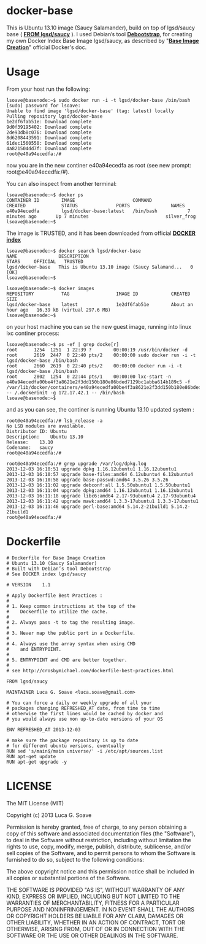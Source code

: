 docker-base
===========

This is Ubuntu 13.10 image (Saucy Salamander), build on top of lgsd/saucy base ( [**FROM lgsd/saucy**][2] ). I used Debian’s tool [**Debootstrap**][1], for creating my own Docker Index Base Image lgsd/saucy, as described by "[**Base Image Creation**][4]" official Docker's doc.

Usage 
=====

From your host run the following:

	lsoave@basenode:~$ sudo docker run -i -t lgsd/docker-base /bin/bash
	[sudo] password for lsoave: 
	Unable to find image 'lgsd/docker-base' (tag: latest) locally
	Pulling repository lgsd/docker-base
	1e2df6fab51e: Download complete
	9d0f39195402: Download complete
	2de93db8c076: Download complete
	8d6208443591: Download complete
	61dec1560550: Download complete
	4a821504dd7f: Download complete
	root@e40a94ecedfa:/#

now you are in the new continer e40a94ecedfa as root (see new prompt: root@e40a94ecedfa:/#). 

You can also inspect from another terminal:

	lsoave@basenode:~$ docker ps
	CONTAINER ID        IMAGE                     COMMAND             CREATED             STATUS              PORTS               NAMES
	e40a94ecedfa        lgsd/docker-base:latest   /bin/bash           7 minutes ago       Up 7 minutes                            silver_frog         
	lsoave@basenode:~$ 

The image is TRUSTED, and it has been downloaded from official [**DOCKER index**][3]

	lsoave@basenode:~$ docker search lgsd/docker-base
	NAME               DESCRIPTION                                     STARS     OFFICIAL   TRUSTED
	lgsd/docker-base   This is Ubuntu 13.10 image (Saucy Salamand...   0                    [OK]
	lsoave@basenode:~$ 

	lsoave@basenode:~$ docker images
	REPOSITORY          TAG                 IMAGE ID            CREATED             SIZE
	lgsd/docker-base    latest              1e2df6fab51e        About an hour ago   16.39 kB (virtual 297.6 MB)
	lsoave@basenode:~$ 

on your host machine you can se the new guest image, running into linux lxc continer process:

	lsoave@basenode:~$ ps -ef | grep docke[r]
	root      1254  1251  1 22:39 ?        00:00:19 /usr/bin/docker -d
	root      2619  2447  0 22:40 pts/2    00:00:00 sudo docker run -i -t lgsd/docker-base /bin/bash
	root      2660  2619  0 22:40 pts/2    00:00:00 docker run -i -t lgsd/docker-base /bin/bash
	root      2802  1254  0 22:44 pts/1    00:00:00 lxc-start -n e40a94ecedfa00be4f3a8621e2f3dd150b180e86bded7129bc1abba614b189c5 -f /var/lib/docker/containers/e40a94ecedfa00be4f3a8621e2f3dd150b180e86bded7129bc1abba614b189c5/config.lxc -- /.dockerinit -g 172.17.42.1 -- /bin/bash
	lsoave@basenode:~$ 

and as you can see, the continer is running Ubuntu 13.10 updated system :

	root@e40a94ecedfa:/# lsb_release -a
	No LSB modules are available.
	Distributor ID:	Ubuntu
	Description:	Ubuntu 13.10
	Release:	13.10
	Codename:	saucy
	root@e40a94ecedfa:/# 

	root@e40a94ecedfa:/# grep upgrade /var/log/dpkg.log
	2013-12-03 16:10:51 upgrade dpkg 1.16.12ubuntu1 1.16.12ubuntu1
	2013-12-03 16:10:57 upgrade base-files:amd64 6.12ubuntu4 6.12ubuntu4
	2013-12-03 16:10:58 upgrade base-passwd:amd64 3.5.26 3.5.26
	2013-12-03 16:11:02 upgrade debconf:all 1.5.50ubuntu1 1.5.50ubuntu1
	2013-12-03 16:11:04 upgrade dpkg:amd64 1.16.12ubuntu1 1.16.12ubuntu1
	2013-12-03 16:11:18 upgrade libc6:amd64 2.17-93ubuntu4 2.17-93ubuntu4
	2013-12-03 16:11:42 upgrade mawk:amd64 1.3.3-17ubuntu1 1.3.3-17ubuntu1
	2013-12-03 16:11:46 upgrade perl-base:amd64 5.14.2-21build1 5.14.2-21build1
	root@e40a94ecedfa:/# 

Dockerfile
==========

	# Dockerfile for Base Image Creation 
	# Ubuntu 13.10 (Saucy Salamander)
	# Built with Debian’s tool Debootstrap
	# See DOCKER index lgsd/saucy

	# VERSION    1.1

	# Apply Dockerfile Best Practices :
	#
	# 1. Keep common instructions at the top of the
	#    Dockerfile to utilize the cache.
	#
	# 2. Always pass -t to tag the resulting image.
	#
	# 3. Never map the public port in a Dockerfile.
	#
	# 4. Always use the array syntax when using CMD
	#    and ENTRYPOINT.
	#
	# 5. ENTRYPOINT and CMD are better together.
	#
	# see http://crosbymichael.com/dockerfile-best-practices.html

	FROM lgsd/saucy

	MAINTAINER Luca G. Soave <luca.soave@gmail.com>

	# You can force a daily or weekly upgrade of all your 
	# packages changing REFRESHED_AT date, from time to time 
	# otherwise the first lines would be cached by docker and  
	# you would always use non up-to-date versions of your OS

	ENV REFRESHED_AT 2013-12-03

	# make sure the package repository is up to date 
	# for different ubuntu versions, eventually
	RUN sed 's/main$/main universe/' -i /etc/apt/sources.list
	RUN apt-get update
	RUN apt-get upgrade -y


LICENSE
=======

The MIT License (MIT)

Copyright (c) 2013 Luca G. Soave

Permission is hereby granted, free of charge, to any person obtaining a copy of
this software and associated documentation files (the "Software"), to deal in
the Software without restriction, including without limitation the rights to
use, copy, modify, merge, publish, distribute, sublicense, and/or sell copies of
the Software, and to permit persons to whom the Software is furnished to do so,
subject to the following conditions:

The above copyright notice and this permission notice shall be included in all
copies or substantial portions of the Software.

THE SOFTWARE IS PROVIDED "AS IS", WITHOUT WARRANTY OF ANY KIND, EXPRESS OR
IMPLIED, INCLUDING BUT NOT LIMITED TO THE WARRANTIES OF MERCHANTABILITY, FITNESS
FOR A PARTICULAR PURPOSE AND NONINFRINGEMENT. IN NO EVENT SHALL THE AUTHORS OR
COPYRIGHT HOLDERS BE LIABLE FOR ANY CLAIM, DAMAGES OR OTHER LIABILITY, WHETHER
IN AN ACTION OF CONTRACT, TORT OR OTHERWISE, ARISING FROM, OUT OF OR IN
CONNECTION WITH THE SOFTWARE OR THE USE OR OTHER DEALINGS IN THE SOFTWARE.

[1]: https://wiki.debian.org/Debootstrap
[2]: https://index.docker.io/u/lgsd/saucy/
[3]: https://index.docker.io/u/lgsd/docker-base/
[4]: http://docs.docker.io/en/latest/use/baseimages/
